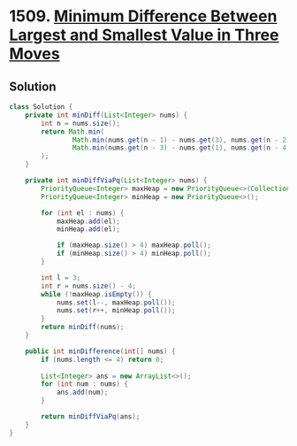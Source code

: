# 1509. [Minimum Difference Between Largest and Smallest Value in Three Moves](https://leetcode.com/problems/minimum-difference-between-largest-and-smallest-value-in-three-moves/description/?envType=daily-question&envId=2024-07-03)

## Solution

```java
class Solution {
    private int minDiff(List<Integer> nums) {
        int n = nums.size();
        return Math.min(
                Math.min(nums.get(n - 1) - nums.get(3), nums.get(n - 2) - nums.get(2)),
                Math.min(nums.get(n - 3) - nums.get(1), nums.get(n - 4) - nums.get(0))
        );
    }

    private int minDiffViaPq(List<Integer> nums) {
        PriorityQueue<Integer> maxHeap = new PriorityQueue<>(Collections.reverseOrder());
        PriorityQueue<Integer> minHeap = new PriorityQueue<>();

        for (int el : nums) {
            maxHeap.add(el);
            minHeap.add(el);

            if (maxHeap.size() > 4) maxHeap.poll();
            if (minHeap.size() > 4) minHeap.poll();
        }

        int l = 3;
        int r = nums.size() - 4;
        while (!maxHeap.isEmpty()) {
            nums.set(l--, maxHeap.poll());
            nums.set(r++, minHeap.poll());
        }
        return minDiff(nums);
    }

    public int minDifference(int[] nums) {
        if (nums.length <= 4) return 0;
        
        List<Integer> ans = new ArrayList<>();
        for (int num : nums) {
            ans.add(num);
        }

        return minDiffViaPq(ans);
    }
}
```
